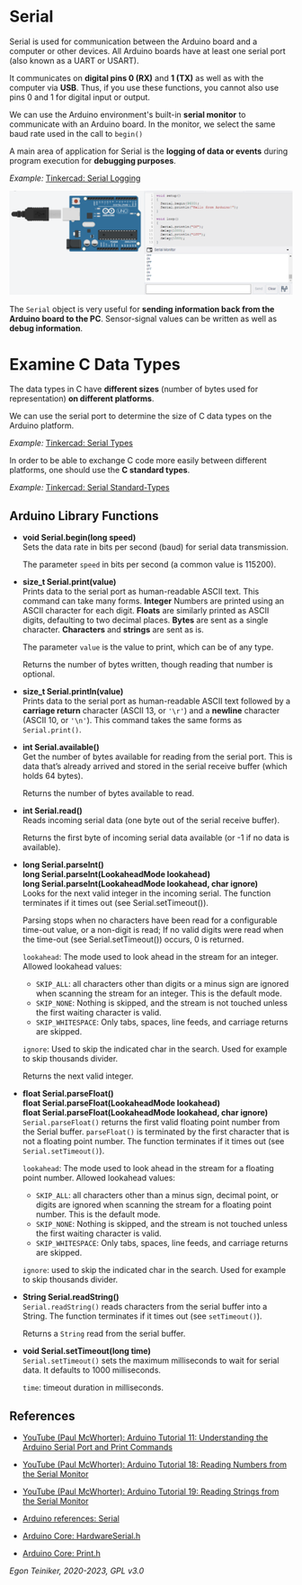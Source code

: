 # Serial

Serial is used for communication between the Arduino board and a computer or other devices. 
All Arduino boards have at least one serial port (also known as a UART or USART). 

It communicates on **digital pins 0 (RX)** and **1 (TX)** as well as with the computer via **USB**. 
Thus, if you use these functions, you cannot also use pins 0 and 1 for digital input or output.

We can use the Arduino environment's built-in **serial monitor** to communicate with an Arduino board. 
In the monitor, we select the same baud rate used in the call to `begin()`

A main area of application for Serial is the **logging of data or events** during program 
execution for **debugging purposes**.

_Example:_ [Tinkercad: Serial Logging](https://www.tinkercad.com/things/geaAqDXbDxK) 

![Serial output](figures/Serial-Output.png)

The `Serial` object is very useful for **sending information back from the Arduino board to the PC**. 
Sensor-signal values can be written as well as **debug information**.


# Examine C Data Types

The data types in C have **different sizes** (number of bytes used for representation) **on different platforms**.

We can use the serial port to determine the size of C data types on the Arduino platform.

_Example:_ [Tinkercad: Serial Types](https://www.tinkercad.com/things/gUoxB4xOBp1)

In order to be able to exchange C code more easily between different platforms, one should use the **C standard types**.

_Example:_ [Tinkercad: Serial Standard-Types](https://www.tinkercad.com/things/22O87tJn9Mm)


## Arduino Library Functions

* **void Serial.begin(long speed)**\
    Sets the data rate in bits per second (baud) for serial data transmission.

    The parameter `speed` in bits per second (a common value is 115200).

* **size_t Serial.print(value)**\
    Prints data to the serial port as human-readable ASCII text. 
    This command can take many forms. 
    **Integer** Numbers are printed using an ASCII character for each digit. 
    **Floats** are similarly printed as ASCII digits, defaulting to two decimal places. 
    **Bytes** are sent as a single character. 
    **Characters** and **strings** are sent as is.

    The parameter `value` is the value to print, which can be of any type.

    Returns the number of bytes written, though reading that number is optional.

* **size_t Serial.println(value)**\
    Prints data to the serial port as human-readable ASCII text followed by a **carriage return** 
    character (ASCII 13, or `'\r'`) and a **newline** character (ASCII 10, or `'\n'`). 
    This command takes the same forms as `Serial.print()`.

* **int Serial.available()**\
    Get the number of bytes available for reading from the serial port. 
    This is data that’s already arrived and stored in the serial receive buffer (which holds 64 bytes).

    Returns the number of bytes available to read.

* **int Serial.read()**\
    Reads incoming serial data (one byte out of the serial receive buffer).

    Returns the first byte of incoming serial data available (or -1 if no data is available).

* **long Serial.parseInt()**\
  **long Serial.parseInt(LookaheadMode lookahead)**\
  **long Serial.parseInt(LookaheadMode lookahead, char ignore)**\
    Looks for the next valid integer in the incoming serial. The function terminates if it times out (see Serial.setTimeout()).

    Parsing stops when no characters have been read for a configurable time-out value, or a non-digit is read;
    If no valid digits were read when the time-out (see Serial.setTimeout()) occurs, 0 is returned.

    `lookahead`: The mode used to look ahead in the stream for an integer. 
    Allowed lookahead values:
    * `SKIP_ALL`: all characters other than digits or a minus sign are ignored when scanning the stream for an integer. This is the default mode.
    * `SKIP_NONE`: Nothing is skipped, and the stream is not touched unless the first waiting character is valid.
    * `SKIP_WHITESPACE`: Only tabs, spaces, line feeds, and carriage returns are skipped.

    `ignore`: Used to skip the indicated char in the search. Used for example to skip thousands divider. 

    Returns the next valid integer.

* **float Serial.parseFloat()**\
  **float Serial.parseFloat(LookaheadMode lookahead)**\
  **float Serial.parseFloat(LookaheadMode lookahead, char ignore)**\
    `Serial.parseFloat()` returns the first valid floating point number from the Serial buffer. 
    `parseFloat()` is terminated by the first character that is not a floating point number. 
    The function terminates if it times out (see `Serial.setTimeout()`).

    `lookahead`: The mode used to look ahead in the stream for a floating point number. 
    Allowed lookahead values:
    * `SKIP_ALL`: all characters other than a minus sign, decimal point, or digits are ignored when scanning the stream for a floating point number. This is the default mode.
    * `SKIP_NONE`: Nothing is skipped, and the stream is not touched unless the first waiting character is valid.
    * `SKIP_WHITESPACE`: Only tabs, spaces, line feeds, and carriage returns are skipped.

    `ignore`: used to skip the indicated char in the search. Used for example to skip thousands divider. 

* **String Serial.readString()**\
    `Serial.readString()` reads characters from the serial buffer into a String. The function terminates if it times out (see `setTimeout()`).

    Returns a `String` read from the serial buffer.


* **void Serial.setTimeout(long time)**\
    `Serial.setTimeout()` sets the maximum milliseconds to wait for serial data. 
    It defaults to 1000 milliseconds.

    `time`: timeout duration in milliseconds. 


## References

* [YouTube (Paul McWhorter): Arduino Tutorial 11: Understanding the Arduino Serial Port and Print Commands](https://youtu.be/b5kndEtAKl8)

* [YouTube (Paul McWhorter): Arduino Tutorial 18: Reading Numbers from the Serial Monitor](https://youtu.be/7aP5KL5clWA)

* [YouTube (Paul McWhorter): Arduino Tutorial 19: Reading Strings from the Serial Monitor](https://youtu.be/MAnAc_t0OrM)




* [Arduino references: Serial](https://www.arduino.cc/en/reference/serial&gt)
* [Arduino Core: HardwareSerial.h](https://github.com/arduino/ArduinoCore-avr/blob/master/cores/arduino/HardwareSerial.h)
* [Arduino Core: Print.h](https://github.com/arduino/ArduinoCore-avr/blob/master/cores/arduino/Print.h)

*Egon Teiniker, 2020-2023, GPL v3.0* 
